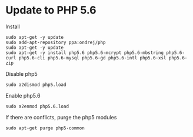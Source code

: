 # Update to PHP 5.6

Install 

    sudo apt-get -y update 
    sudo add-apt-repository ppa:ondrej/php 
    sudo apt-get -y update 
    sudo apt-get -y install php5.6 php5.6-mcrypt php5.6-mbstring php5.6-curl php5.6-cli php5.6-mysql php5.6-gd php5.6-intl php5.6-xsl php5.6-zip 

Disable php5

    sudo a2dismod php5.load 

Enable php5.6 

    sudo a2enmod php5.6.load 

If there are conflicts, purge the php5 modules 

    sudo apt-get purge php5-common 